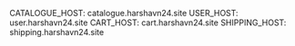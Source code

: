 CATALOGUE_HOST: catalogue.harshavn24.site
USER_HOST: user.harshavn24.site
CART_HOST: cart.harshavn24.site
SHIPPING_HOST: shipping.harshavn24.site